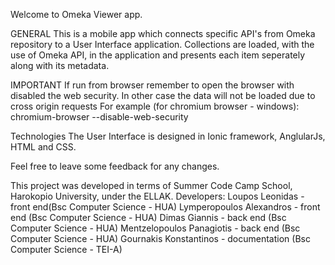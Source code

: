Welcome to Omeka Viewer app.

GENERAL
This is a mobile app which connects specific API's from Omeka repository to a User Interface application. Collections are loaded, with the use of Omeka API, in the application and presents each item seperately along with its metadata.

IMPORTANT
If run from browser remember to open the browser with disabled the web security. In other case the data will not be loaded due to cross origin requests
For example (for chromium browser - windows):
chromium-browser --disable-web-security

Technologies
The User Interface is designed in Ionic framework, AnglularJs, HTML and CSS.

Feel free to leave some feedback for any changes.

This project was developed in terms of Summer Code Camp School, Harokopio University, under the ELLAK.
Developers: 
Loupos Leonidas - front end(Bsc Computer Science - HUA)
Lymperopoulos Alexandros - front end (Bsc Computer Science - HUA)
Dimas Giannis - back end (Bsc Computer Science - HUA)
Mentzelopoulos Panagiotis - back end (Bsc Computer Science - HUA)
Gournakis Konstantinos - documentation (Bsc Computer Science - TEI-A)
